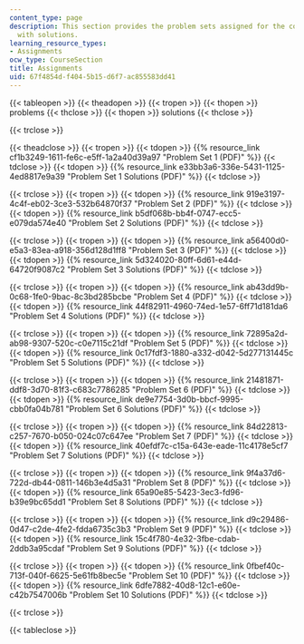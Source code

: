 ```yaml
---
content_type: page
description: This section provides the problem sets assigned for the course along
  with solutions.
learning_resource_types:
- Assignments
ocw_type: CourseSection
title: Assignments
uid: 67f4854d-f404-5b15-d6f7-ac855583dd41
---
```


{{< tableopen >}}
{{< theadopen >}}
{{< tropen >}}
{{< thopen >}}
problems
{{< thclose >}}
{{< thopen >}}
solutions
{{< thclose >}}

{{< trclose >}}

{{< theadclose >}}
{{< tropen >}}
{{< tdopen >}}
{{% resource_link cf1b3249-1611-fe6c-e5ff-1a2a40d39a97 "Problem Set 1 (PDF)" %}}
{{< tdclose >}}
{{< tdopen >}}
{{% resource_link e33bb3a6-336e-5431-1125-4ed8817e9a39 "Problem Set 1 Solutions (PDF)" %}}
{{< tdclose >}}

{{< trclose >}}
{{< tropen >}}
{{< tdopen >}}
{{% resource_link 919e3197-4c4f-eb02-3ce3-532b64870f37 "Problem Set 2 (PDF)" %}}
{{< tdclose >}}
{{< tdopen >}}
{{% resource_link b5df068b-bb4f-0747-ecc5-e079da574e40 "Problem Set 2 Solutions (PDF)" %}}
{{< tdclose >}}

{{< trclose >}}
{{< tropen >}}
{{< tdopen >}}
{{% resource_link a56400d0-e5a3-83ea-a918-356d128d1ff8 "Problem Set 3 (PDF)" %}}
{{< tdclose >}}
{{< tdopen >}}
{{% resource_link 5d324020-80ff-6d61-e44d-64720f9087c2 "Problem Set 3 Solutions (PDF)" %}}
{{< tdclose >}}

{{< trclose >}}
{{< tropen >}}
{{< tdopen >}}
{{% resource_link ab43dd9b-0c68-1fe0-9bac-8c3bd285bcbe "Problem Set 4 (PDF)" %}}
{{< tdclose >}}
{{< tdopen >}}
{{% resource_link 44f82911-4960-74ed-1e57-6ff71d181da6 "Problem Set 4 Solutions (PDF)" %}}
{{< tdclose >}}

{{< trclose >}}
{{< tropen >}}
{{< tdopen >}}
{{% resource_link 72895a2d-ab98-9307-520c-c0e7115c21df "Problem Set 5 (PDF)" %}}
{{< tdclose >}}
{{< tdopen >}}
{{% resource_link 0c17fdf3-1880-a332-d042-5d277131445c "Problem Set 5 Solutions (PDF)" %}}
{{< tdclose >}}

{{< trclose >}}
{{< tropen >}}
{{< tdopen >}}
{{% resource_link 21481871-ddf8-3d70-81f3-c683c7786285 "Problem Set 6 (PDF)" %}}
{{< tdclose >}}
{{< tdopen >}}
{{% resource_link de9e7754-3d0b-bbcf-9995-cbb0fa04b781 "Problem Set 6 Solutions (PDF)" %}}
{{< tdclose >}}

{{< trclose >}}
{{< tropen >}}
{{< tdopen >}}
{{% resource_link 84d22813-c257-7670-b050-024c07c647ee "Problem Set 7 (PDF)" %}}
{{< tdclose >}}
{{< tdopen >}}
{{% resource_link 40efdf7c-c15a-643e-eade-11c4178e5cf7 "Problem Set 7 Solutions (PDF)" %}}
{{< tdclose >}}

{{< trclose >}}
{{< tropen >}}
{{< tdopen >}}
{{% resource_link 9f4a37d6-722d-db44-0811-146b3e4d5a31 "Problem Set 8 (PDF)" %}}
{{< tdclose >}}
{{< tdopen >}}
{{% resource_link 65a90e85-5423-3ec3-fd96-b39e9bc65dd1 "Problem Set 8 Solutions (PDF)" %}}
{{< tdclose >}}

{{< trclose >}}
{{< tropen >}}
{{< tdopen >}}
{{% resource_link d9c29486-0d47-c2de-4fe2-fdda6735c3b3 "Problem Set 9 (PDF)" %}}
{{< tdclose >}}
{{< tdopen >}}
{{% resource_link 15c4f780-4e32-3fbe-cdab-2ddb3a95cdaf "Problem Set 9 Solutions (PDF)" %}}
{{< tdclose >}}

{{< trclose >}}
{{< tropen >}}
{{< tdopen >}}
{{% resource_link 0fbef40c-713f-040f-6625-5e61fb8bec5e "Problem Set 10 (PDF)" %}}
{{< tdclose >}}
{{< tdopen >}}
{{% resource_link 6dfe7882-40d8-12c1-e60e-c42b7547006b "Problem Set 10 Solutions (PDF)" %}}
{{< tdclose >}}

{{< trclose >}}

{{< tableclose >}}